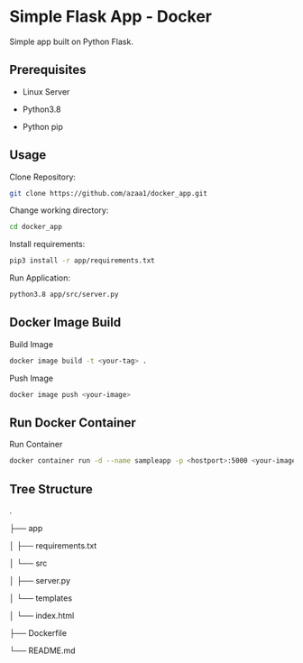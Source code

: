 # Simple Flask App - Docker

Simple app built on Python Flask. 

## Prerequisites 

* Linux Server

* Python3.8

* Python pip

## Usage

Clone Repository:
```bash
git clone https://github.com/azaa1/docker_app.git
```

Change working directory:
```bash
cd docker_app
```

Install requirements:
```bash
pip3 install -r app/requirements.txt
```

Run Application:
```bash
python3.8 app/src/server.py
```
## Docker Image Build

Build Image
```bash
docker image build -t <your-tag> .
```

Push Image
```bash
docker image push <your-image>
```

## Run Docker Container

Run Container
```bash
docker container run -d --name sampleapp -p <hostport>:5000 <your-image>
```

## Tree Structure 
.

├── app

│   ├── requirements.txt

│   └── src

│       ├── server.py

│       └── templates

│           └── index.html

├── Dockerfile

└── README.md